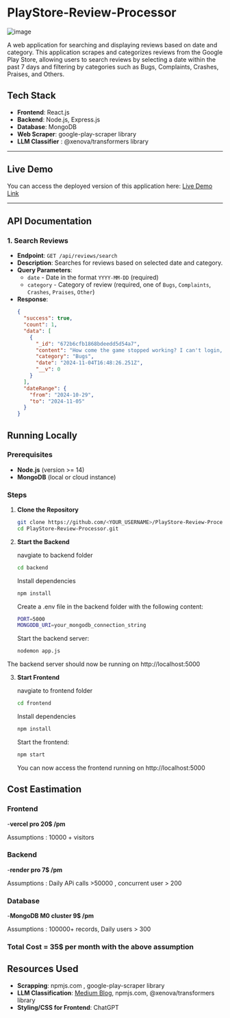 # PlayStore-Review-Processor
![image](https://github.com/user-attachments/assets/2ae7b497-2357-41dd-aee5-e878e9c3c6d3)

A web application for searching and displaying reviews based on date and category. This application scrapes and categorizes reviews from the Google Play Store, allowing users to search reviews by selecting a date within the past 7 days and filtering by categories such as Bugs, Complaints, Crashes, Praises, and Others.

## Tech Stack

- **Frontend**: React.js
- **Backend**: Node.js, Express.js
- **Database**: MongoDB 
- **Web Scraper**: google-play-scraper library
- **LLM Classifier** : @xenova/transformers library

---

## Live Demo

You can access the deployed version of this application here: [Live Demo Link](https://play-store-review-processor.vercel.app/)

---

## API Documentation

### 1. **Search Reviews**

- **Endpoint**: `GET /api/reviews/search`
- **Description**: Searches for reviews based on selected date and category.
- **Query Parameters**:
  - `date` - Date in the format `YYYY-MM-DD` (required)
  - `category` - Category of review (required, one of `Bugs`, `Complaints`, `Crashes`, `Praises`, `Other`)
- **Response**:
  ```json
  {
    "success": true,
    "count": 1,
    "data": [
      {
        "_id": "672b6cfb1868bdeedd5d54a7",
        "content": "How come the game stopped working? I can't login, it's giving error 225.",
        "category": "Bugs",
        "date": "2024-11-04T16:48:26.251Z",
        "__v": 0
      }
    ],
    "dateRange": {
      "from": "2024-10-29",
      "to": "2024-11-05"
    }
  }

## Running Locally

### Prerequisites

- **Node.js** (version >= 14)
- **MongoDB** (local or cloud instance)

### Steps

1. **Clone the Repository**
   ```bash
   git clone https://github.com/<YOUR_USERNAME>/PlayStore-Review-Processor.git
   cd PlayStore-Review-Processor.git
   ```

2. **Start the Backend**

    navgiate to backend folder
    ```bash
    cd backend 
    ```

    Install dependencies
    ```bash
    npm install
    ```
    Create a .env file in the backend folder with the following content:
    ```bash
    PORT=5000 
    MONGODB_URI=your_mongodb_connection_string
    ```
    Start the backend server:
    ```bash
    nodemon app.js
    ```

The backend server should now be running on http://localhost:5000

3. **Start Frontend**

    navgiate to frontend folder
    ```bash
    cd frontend 
    ```

    Install dependencies
    ```bash
    npm install
    ```

    Start the frontend:
    ```bash
    npm start
    ```

    You can now access the frontend running on http://localhost:5000


## Cost Eastimation
### Frontend
-**vercel pro 20$ /pm**

Assumptions : 10000 + visitors

### Backend
-**render pro 7$ /pm**

Assumptions : Daily APi calls  >50000 , concurrent user  > 200
### Database
-**MongoDB M0 cluster 9$ /pm**

Assumptions : 100000+ records, Daily users > 300

### Total Cost = 35$ per month with the above assumption


## Resources Used

- **Scrapping**: npmjs.com , google-play-scraper library 
- **LLM Classification**: [Medium Blog](https://medium.com/@mjdrehman/add-ai-in-your-web-app-in-10-minutes-a-quick-guide-8c26086b0d7d), npmjs.com, @xenova/transformers library 
- **Styling/CSS for Frontend**:  ChatGPT
